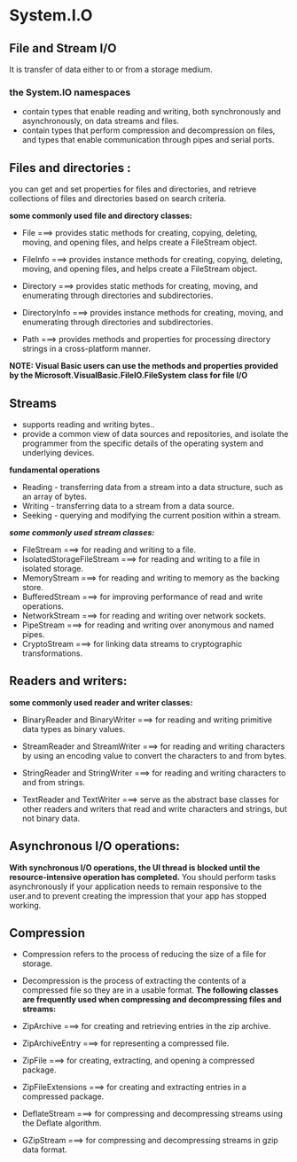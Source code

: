 # System.I.O
## File and Stream I/O
It is transfer of data either to or from a storage medium.

### the System.IO namespaces
* contain types that enable reading and writing, both synchronously and asynchronously, on data streams and files.
* contain types that perform compression and decompression on files, and types that enable communication through pipes and serial ports.

## Files and directories :
you can get and set properties for files and directories, and retrieve collections of files and directories based on search criteria.

**some commonly used file and directory classes:**

* File     ===>  provides static methods for creating, copying, deleting, moving, and opening files, and helps create a FileStream object.

* FileInfo   ===>  provides instance methods for creating, copying, deleting, moving, and opening files, and helps create a FileStream object.

* Directory    ===>  provides static methods for creating, moving, and enumerating through directories and subdirectories.

* DirectoryInfo   ===>  provides instance methods for creating, moving, and enumerating through directories and subdirectories.

* Path     ===> provides methods and properties for processing directory strings in a cross-platform manner.

**NOTE: Visual Basic users can use the methods and properties provided by the Microsoft.VisualBasic.FileIO.FileSystem class for file I/O**

## Streams
* supports reading and writing bytes..
* provide a common view of data sources and repositories, and isolate the programmer from the specific details of the operating system and underlying devices.

**fundamental operations**
* Reading - transferring data from a stream into a data structure, such as an array of bytes.
* Writing - transferring data to a stream from a data source.
* Seeking - querying and modifying the current position within a stream.

***some commonly used stream classes:***
* FileStream ===> for reading and writing to a file.
* IsolatedStorageFileStream ===> for reading and writing to a file in isolated storage.
* MemoryStream ===> for reading and writing to memory as the backing store.
* BufferedStream ===> for improving performance of read and write operations.
* NetworkStream ===> for reading and writing over network sockets.
* PipeStream ===> for reading and writing over anonymous and named pipes.
* CryptoStream ===> for linking data streams to cryptographic transformations.
## Readers and writers:
**some commonly used reader and writer classes:**
* BinaryReader and BinaryWriter ===> for reading and writing primitive data types as binary values.

* StreamReader and StreamWriter ===> for reading and writing characters by using an encoding value to convert the characters to and from bytes.

* StringReader and StringWriter ===> for reading and writing characters to and from strings.

* TextReader and TextWriter ===> serve as the abstract base classes for other readers and writers that read and write characters and strings, but not binary data.
## Asynchronous I/O operations:
**With  synchronous I/O operations, the UI thread is blocked until the resource-intensive operation has completed.**
You should perform tasks asynchronously if your application needs to remain responsive to the user.and to prevent creating the impression that your app has stopped working.
## Compression
* Compression refers to the process of reducing the size of a file for storage. 
* Decompression is the process of extracting the contents of a compressed file so they are in a usable format.
**The following classes are frequently used when compressing and decompressing files and streams:**

* ZipArchive ===> for creating and retrieving entries in the zip archive.

* ZipArchiveEntry ===> for representing a compressed file.

* ZipFile ===> for creating, extracting, and opening a compressed package.

* ZipFileExtensions ===> for creating and extracting entries in a compressed package.

* DeflateStream ===> for compressing and decompressing streams using the Deflate algorithm.

* GZipStream ===> for compressing and decompressing streams in gzip data format.

